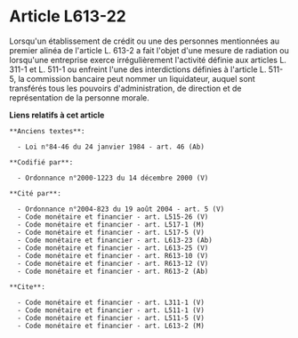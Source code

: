 # Article L613-22

Lorsqu'un établissement de crédit ou une des personnes mentionnées au premier alinéa de l'article L. 613-2 a fait l'objet
d'une mesure de radiation ou lorsqu'une entreprise exerce irrégulièrement l'activité définie aux articles L. 311-1 et L.
511-1 ou enfreint l'une des interdictions définies à l'article L. 511-5, la commission bancaire peut nommer un liquidateur,
auquel sont transférés tous les pouvoirs d'administration, de direction et de représentation de la personne morale.

**Liens relatifs à cet article**

	**Anciens textes**:

	  - Loi n°84-46 du 24 janvier 1984 - art. 46 (Ab)

	**Codifié par**:

	  - Ordonnance n°2000-1223 du 14 décembre 2000 (V)

	**Cité par**:

	  - Ordonnance n°2004-823 du 19 août 2004 - art. 5 (V)
	  - Code monétaire et financier - art. L515-26 (V)
	  - Code monétaire et financier - art. L517-1 (M)
	  - Code monétaire et financier - art. L517-5 (V)
	  - Code monétaire et financier - art. L613-23 (Ab)
	  - Code monétaire et financier - art. L613-25 (V)
	  - Code monétaire et financier - art. R613-10 (V)
	  - Code monétaire et financier - art. R613-12 (V)
	  - Code monétaire et financier - art. R613-2 (Ab)

	**Cite**:

	  - Code monétaire et financier - art. L311-1 (V)
	  - Code monétaire et financier - art. L511-1 (V)
	  - Code monétaire et financier - art. L511-5 (V)
	  - Code monétaire et financier - art. L613-2 (M)
